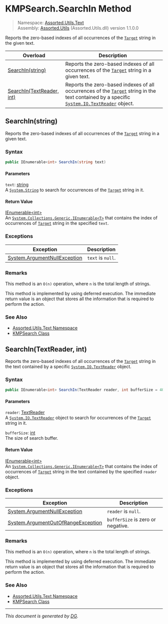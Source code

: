 ﻿# KMPSearch.SearchIn Method

> Namespace: [Assorted.Utils.Text](index.md#assortedutilstext-namespace)\
> Assembly: [Assorted.Utils](index.md) (Assorted.Utils.dll) version 1.1.0.0

Reports the zero-based indexes of all occurrences of the [`Target`](Assorted.Utils.Text.KMPSearch.Target.md) string in the given text.

Overload | Description
--- | ---
[SearchIn(string)](Assorted.Utils.Text.KMPSearch.SearchIn.md#searchinstring) | Reports the zero-based indexes of all occurrences of the [`Target`](Assorted.Utils.Text.KMPSearch.Target.md) string in a given text.
[SearchIn(TextReader, int)](Assorted.Utils.Text.KMPSearch.SearchIn.md#searchintextreader-int) | Reports the zero-based indexes of all occurrences of the [`Target`](Assorted.Utils.Text.KMPSearch.Target.md) string in the text contained by a specific [`System.IO.TextReader`](https://docs.microsoft.com/en-us/dotnet/api/system.io.textreader) object.

## SearchIn(string)

Reports the zero-based indexes of all occurrences of the [`Target`](Assorted.Utils.Text.KMPSearch.Target.md) string in a given text.

### Syntax

```csharp
public IEnumerable<int> SearchIn(string text)
```

#### Parameters

`text`: [string](https://docs.microsoft.com/en-us/dotnet/api/system.string)\
A [`System.String`](https://docs.microsoft.com/en-us/dotnet/api/system.string) to search for occurrences of the [`Target`](Assorted.Utils.Text.KMPSearch.Target.md) string in it.

#### Return Value

[IEnumerable\<int>](https://docs.microsoft.com/en-us/dotnet/api/system.collections.generic.ienumerable-1)\
An [`System.Collections.Generic.IEnumerable<T>`](https://docs.microsoft.com/en-us/dotnet/api/system.collections.generic.ienumerable-1) that contains the index of occurrences of [`Target`](Assorted.Utils.Text.KMPSearch.Target.md) string in the specified `text`.

### Exceptions

Exception | Description
--- | ---
[System.ArgumentNullException](https://docs.microsoft.com/en-us/dotnet/api/system.argumentnullexception) | `text` is `null`.

### Remarks



This method is an `O(n)` operation, where `n` is the total length of strings.

 

This method is implemented by using deferred execution. The immediate return value is an object that stores all the information that is required to perform the action.



### See Also

- [Assorted.Utils.Text Namespace](index.md#assortedutilstext-namespace)
- [KMPSearch Class](Assorted.Utils.Text.KMPSearch.md)

## SearchIn(TextReader, int)

Reports the zero-based indexes of all occurrences of the [`Target`](Assorted.Utils.Text.KMPSearch.Target.md) string in the text contained by a specific [`System.IO.TextReader`](https://docs.microsoft.com/en-us/dotnet/api/system.io.textreader) object.

### Syntax

```csharp
public IEnumerable<int> SearchIn(TextReader reader, int bufferSize = 4096)
```

#### Parameters

`reader`: [TextReader](https://docs.microsoft.com/en-us/dotnet/api/system.io.textreader)\
A [`System.IO.TextReader`](https://docs.microsoft.com/en-us/dotnet/api/system.io.textreader) object to search for occurrences of the [`Target`](Assorted.Utils.Text.KMPSearch.Target.md) string in it.

`bufferSize`: [int](https://docs.microsoft.com/en-us/dotnet/api/system.int32)\
The size of search buffer.

#### Return Value

[IEnumerable\<int>](https://docs.microsoft.com/en-us/dotnet/api/system.collections.generic.ienumerable-1)\
An [`System.Collections.Generic.IEnumerable<T>`](https://docs.microsoft.com/en-us/dotnet/api/system.collections.generic.ienumerable-1) that contains the index of occurrences of [`Target`](Assorted.Utils.Text.KMPSearch.Target.md) string in the text contained by the specified `reader` object.

### Exceptions

Exception | Description
--- | ---
[System.ArgumentNullException](https://docs.microsoft.com/en-us/dotnet/api/system.argumentnullexception) | `reader` is `null`.
[System.ArgumentOutOfRangeException](https://docs.microsoft.com/en-us/dotnet/api/system.argumentoutofrangeexception) | `bufferSize` is zero or negative.

### Remarks



This method is an `O(n)` operation, where `n` is the total length of strings.

 

This method is implemented by using deferred execution. The immediate return value is an object that stores all the information that is required to perform the action.



### See Also

- [Assorted.Utils.Text Namespace](index.md#assortedutilstext-namespace)
- [KMPSearch Class](Assorted.Utils.Text.KMPSearch.md)

---

_This document is generated by [DG](https://github.com/Khojasteh/dg)._
